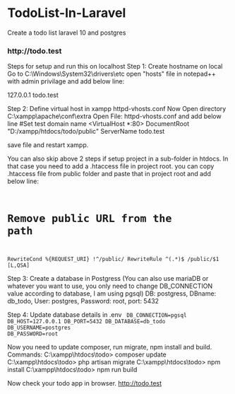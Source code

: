 # TodoList-In-Laravel
Create a todo list laravel 10 and postgres
<h3>http://todo.test</h3>
Steps for setup and run this on localhost
Step 1: Create hostname on local
Go to C:\Windows\System32\drivers\etc
open "hosts" file in notepad++ with admin privilage and add below line:

127.0.0.1 todo.test

Step 2: Define virtual host in xampp httpd-vhosts.conf
Now Open directory C:\xampp\apache\conf\extra 
Open File: httpd-vhosts.conf and add below line
#Set test domain name
<VirtualHost *:80>
    DocumentRoot "D:/xampp/htdocs/todo/public"
	  ServerName todo.test
</VirtualHost>

save file and restart xampp.

You can also skip above 2 steps if setup project in a sub-folder in htdocs. 
In that case you need to add a .htaccess file in project root. you can copy .htaccess file from public folder and paste that in project root and add below line:
<code>
# Remove public URL from the path
RewriteCond %{REQUEST_URI} !^/public/
RewriteRule ^(.*)$ /public/$1 [L,QSA]
</code>

Step 3: Create a database in Postgress (You can also use mariaDB or whatever you want to use, you only need to change DB_CONNECTION value according to database, I am using pgsql)
DB: postgress, DBname: db_todo, User: postgres, Password: root, port: 5432

Step 4: Update database details in .env 
<code>
DB_CONNECTION=pgsql
DB_HOST=127.0.0.1
DB_PORT=5432
DB_DATABASE=db_todo
DB_USERNAME=postgres
DB_PASSWORD=root
</code>

Now you need to update composer, run migrate, npm install and build.
Commands:
C:\xampp\htdocs\todo> composer update
C:\xampp\htdocs\todo> php artisan migrate
C:\xampp\htdocs\todo> npm install
C:\xampp\htdocs\todo> npm run build

Now check your todo app in browser.
http://todo.test
